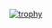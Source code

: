 [![trophy](https://github-profile-trophy.vercel.app/?username=camilavinik&row=1&column=7&theme=gruvbox)](https://www.linkedin.com/in/camilasanchezv/)
